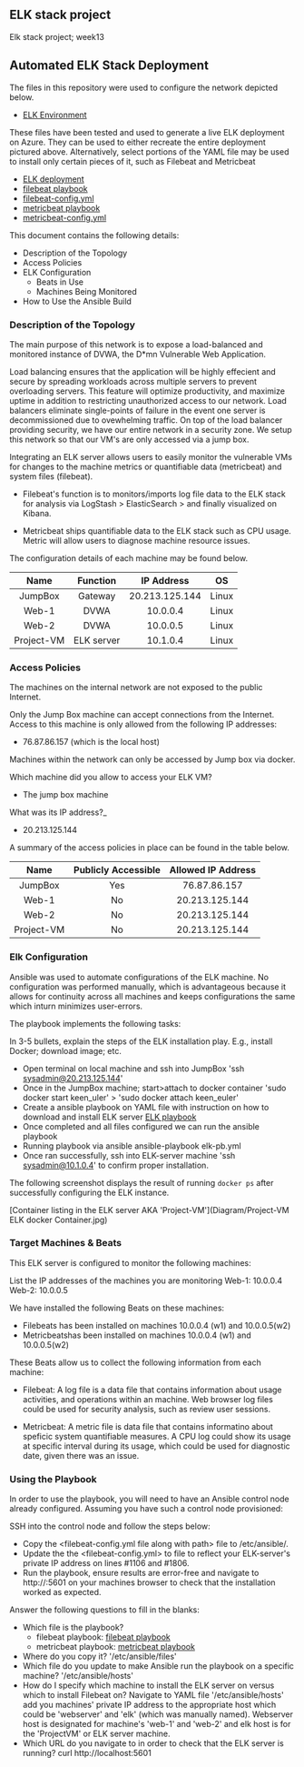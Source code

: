 ## ELK stack project

Elk stack project; week13

## Automated ELK Stack Deployment

The files in this repository were used to configure the network depicted below.

- [ELK Environment](Diagram/ELK-NetworkDia.drawio.png)

These files have been tested and used to generate a live ELK deployment on Azure. They can be used to either recreate the entire deployment pictured above. Alternatively, select portions of the YAML file may be used to install only certain pieces of it, such as Filebeat and Metricbeat

- [ELK deployment](Ansible/elk-pb.yml)
- [filebeat playbook](Ansible/filebeat-pb.yml)
- [filebeat-config.yml](Ansible/filebeat-config.yml)
- [metricbeat playbook](Ansible/metricbeat-pb.yml)
- [metricbeat-config.yml](Ansible/metricbeat-config.yml)

This document contains the following details:

- Description of the Topology
- Access Policies
- ELK Configuration
  - Beats in Use
  - Machines Being Monitored
- How to Use the Ansible Build


### Description of the Topology

The main purpose of this network is to expose a load-balanced and monitored instance of DVWA, the D*mn Vulnerable Web Application.

Load balancing ensures that the application will be highly effecient and secure by spreading workloads across multiple servers to prevent overloading servers. This feature will optimize productivity, and maximize uptime in addition to restricting unauthorized access to our network. Load balancers eliminate single-points of failure in the event one server is decommissioned due to ovewhelming traffic. On top of the load balancer providing security, we have our entire network in a security zone. We setup this network so that our VM's are only accessed via a jump box.

Integrating an ELK server allows users to easily monitor the vulnerable VMs for changes to the machine metrics or quantifiable data (metricbeat) and system files (filebeat).

- Filebeat's function is to monitors/imports log file data to the ELK stack for analysis via LogStash > ElasticSearch > and finally visualized on Kibana.

- Metricbeat ships quantifiable data to the ELK stack such as CPU usage. Metric will allow users to diagnose machine resource issues.

The configuration details of each machine may be found below.


|    Name    |  Function  |   IP Address   |   OS  |
|:----------:|:----------:|:--------------:|:-----:|
|   JumpBox  |   Gateway  | 20.213.125.144 | Linux |
|    Web-1   |    DVWA    |    10.0.0.4    | Linux |
|    Web-2   |    DVWA    |    10.0.0.5    | Linux |
| Project-VM | ELK server |    10.1.0.4    | Linux |


### Access Policies

The machines on the internal network are not exposed to the public Internet. 

Only the Jump Box machine can accept connections from the Internet. Access to this machine is only allowed from the following IP addresses:
- 76.87.86.157 (which is the local host)

Machines within the network can only be accessed by Jump box via docker.

Which machine did you allow to access your ELK VM?
- The jump box machine

What was its IP address?_
- 20.213.125.144

A summary of the access policies in place can be found in the table below.

|    Name    | Publicly Accessible | Allowed IP Address |
|:----------:|:-------------------:|:------------------:|
|   JumpBox  |         Yes         |    76.87.86.157    |
|    Web-1   |          No         |   20.213.125.144   |
|    Web-2   |          No         |   20.213.125.144   |
| Project-VM |          No         |   20.213.125.144   |


### Elk Configuration

Ansible was used to automate configurations of the ELK machine. No configuration was performed manually, which is advantageous because it allows for continuity across all machines and keeps configurations the same which inturn minimizes user-errors. 

The playbook implements the following tasks:

In 3-5 bullets, explain the steps of the ELK installation play. E.g., install Docker; download image; etc.
- Open terminal on local machine and ssh into JumpBox 'ssh sysadmin@20.213.125.144'
- Once in the JumpBox machine; start>attach to docker container 'sudo docker start keen_uler' > 'sudo docker attach keen_euler'
- Create a ansible playbook on YAML file with instruction on how to download and install ELK server [ELK playbook](Ansible/elk-pb.yml)
- Once completed and all files configured we can run the ansible playbook
- Running playbook via ansible ansible-playbook elk-pb.yml
- Once ran successfully, ssh into ELK-server machine 'ssh sysadmin@10.1.0.4' to confirm proper installation.

The following screenshot displays the result of running `docker ps` after successfully configuring the ELK instance.

[Container listing in the ELK server AKA 'Project-VM'](Diagram/Project-VM ELK docker Container.jpg)

### Target Machines & Beats

This ELK server is configured to monitor the following machines:

List the IP addresses of the machines you are monitoring
	Web-1: 10.0.0.4
	Web-2: 10.0.0.5

We have installed the following Beats on these machines:

- Filebeats has been installed on machines 10.0.0.4 (w1) and 10.0.0.5(w2) <insert module status img>
- Metricbeatshas been installed on machines 10.0.0.4 (w1) and 10.0.0.5(w2) <insert module status img>

These Beats allow us to collect the following information from each machine:

- Filebeat: A log file is a data file that contains information about usage activities, and operations within an machine. Web browser log files could be used for security analysis, such as review user sessions.

- Metricbeat: A metric file is data file that contains informatino about speficic system quantifiable measures. A CPU log could show its usage at specific interval during its usage, which could be used for diagnostic date, given there was an issue. 

### Using the Playbook

In order to use the playbook, you will need to have an Ansible control node already configured. Assuming you have such a control node provisioned: 

SSH into the control node and follow the steps below:
- Copy the <filebeat-config.yml file along with path> file to /etc/ansible/.
- Update the the <filebeat-config.yml> to file to reflect your ELK-server's private IP address on lines #1106 and #1806.
- Run the playbook, ensure results are error-free and navigate to http://<localhost>:5601 on your machines browser to check that the installation worked as expected.

Answer the following questions to fill in the blanks:

- Which file is the playbook? 
	- filebeat playbook: [filebeat playbook](Ansible/filebeat-pb.yml)
	- metricbeat playbook: [metricbeat playbook](Ansible/metricbeat-pb.yml)
- Where do you copy it? 
	'/etc/ansible/files'
- Which file do you update to make Ansible run the playbook on a specific machine?
	'/etc/ansible/hosts'
- How do I specify which machine to install the ELK server on versus which to install Filebeat on?
	Navigate to YAML file '/etc/ansible/hosts' add you machines' private IP address to the 	appropriate host which could be 'webserver' and 'elk' (which was 	 manually named). Webserver host is designated for machine's 'web-1' and 'web-2' and elk host is for the 'ProjectVM' or ELK server machine.
- Which URL do you navigate to in order to check that the ELK server is running?
	curl http://localhost:5601
